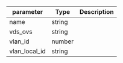 | parameter | Type | Description |
| ----------- | ----------- |----------- |
| name  |  string  |    |
| vds_ovs  |  string  |    |
| vlan_id  |  number  |    |
| vlan_local_id  |  string  |    |